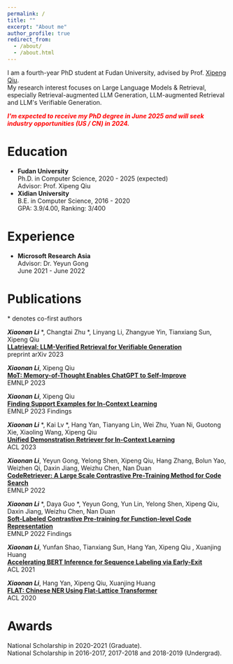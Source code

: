 ```yaml
---
permalink: /
title: ""
excerpt: "About me"
author_profile: true
redirect_from: 
  - /about/
  - /about.html
---
```


<!-- ## About Me -->
I am a fourth-year PhD student at Fudan University, advised by Prof. [Xipeng Qiu](https://xpqiu.github.io/).  
My research interest focuses on Large Language Models & Retrieval, especially Retrieval-augmented LLM Generation, LLM-augmented Retrieval and LLM's Verifiable Generation.  

[//]: # (Looking for Industry Opportunities, e.g., Research Scientist and Applied Scientist. I'm expected to graduate in June 2025.)
[//]: # (I'm expected to receive my PhD degree in June 2025.   )
<font color=red>***I'm expected to receive my PhD degree in June 2025 and will seek industry opportunities (US / CN) in 2024.***</font>

# Education
- **Fudan University**  
  Ph.D. in Computer Science, 2020 - 2025 (expected)  
  Advisor: Prof. Xipeng Qiu  
- **Xidian University**  
  B.E. in Computer Science, 2016 - 2020  
  GPA: 3.9/4.00, Ranking: 3/400  

# Experience
- **Microsoft Research Asia**  
  Advisor: Dr. Yeyun Gong  
  June 2021 - June 2022

# Publications
\* denotes co-first authors
<!-- $^\dagger$ denotes corresponding author/main advisor -->

***Xiaonan Li*** *, Changtai Zhu *, Linyang Li, Zhangyue Yin, Tianxiang Sun, Xipeng Qiu  
[**LLatrieval: LLM-Verified Retrieval for Verifiable Generation**](https://arxiv.org/pdf/2311.07838.pdf)  
preprint arXiv 2023  

***Xiaonan Li***, Xipeng Qiu  
[**MoT: Memory-of-Thought Enables ChatGPT to Self-Improve**](https://aclanthology.org/2023.emnlp-main.392.pdf)  
EMNLP 2023  

***Xiaonan Li***, Xipeng Qiu  
[**Finding Support Examples for In-Context Learning**](https://aclanthology.org/2023.findings-emnlp.411.pdf)  
EMNLP 2023 Findings

***Xiaonan Li*** *, Kai Lv *, Hang Yan, Tianyang Lin, Wei Zhu, Yuan Ni, Guotong Xie, Xiaoling Wang, Xipeng Qiu  
[**Unified Demonstration Retriever for In-Context Learning**](https://aclanthology.org/2023.acl-long.256.pdf)  
ACL 2023  

***Xiaonan Li***, Yeyun Gong, Yelong Shen, Xipeng Qiu, Hang Zhang, Bolun Yao, Weizhen Qi, Daxin Jiang, Weizhu Chen, Nan Duan  
[**CodeRetriever: A Large Scale Contrastive Pre-Training Method for Code Search**](https://aclanthology.org/2022.emnlp-main.187.pdf)  
EMNLP 2022  

***Xiaonan Li*** *, Daya Guo *, Yeyun Gong, Yun Lin, Yelong Shen, Xipeng Qiu, Daxin Jiang, Weizhu Chen, Nan Duan  
[**Soft-Labeled Contrastive Pre-training for Function-level Code Representation**](https://aclanthology.org/2022.findings-emnlp.9.pdf)  
EMNLP 2022 Findings  

***Xiaonan Li***, Yunfan Shao, Tianxiang Sun, Hang Yan, Xipeng Qiu
, Xuanjing Huang  
[**Accelerating BERT Inference for Sequence Labeling via Early-Exit**](https://aclanthology.org/2021.acl-long.16.pdf)  
ACL 2021  

***Xiaonan Li***, Hang Yan, Xipeng Qiu, Xuanjing Huang  
[**FLAT: Chinese NER Using Flat-Lattice Transformer**](https://aclanthology.org/2020.acl-main.611.pdf)  
ACL 2020  


# Awards
National Scholarship in 2020-2021 (Graduate).  
National Scholarship in 2016-2017, 2017-2018 and 2018-2019 (Undergrad).
